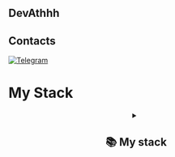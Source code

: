 ## DevAthhh

## Contacts
[![Telegram](https://img.shields.io/badge/-Telegram-2CA5E0?style=flat&logo=telegram&logoColor=white)](https://t.me/DevAthhh)

# My Stack
<details align="center">
  <summary><h2><b>📚 My stack</b></h2></summary>
  <p>
    <h3>Langs</h3>
    <img src="https://skillicons.dev/icons?i=postgres,py,go,html&perline=7" />
    <h3>Utils</h3>
    <img src="https://skillicons.dev/icons?i=docker,linux,vscode,postman,git,obsidian&perline=7" />
    <br>
  </p>
</details>
